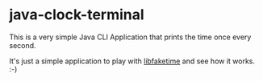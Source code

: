 # java-clock-terminal

This is a very simple Java CLI Application that prints the time once every second.

It's just a simple application to play with [libfaketime](https://github.com/wolfcw/libfaketime) and see how it works. :-)
